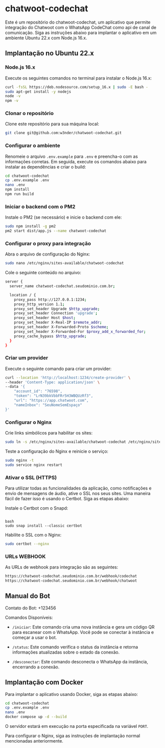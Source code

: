 # chatwoot-codechat

Este é um repositório do chatwoot-codechat, um aplicativo que permite integração do Chatwoot com o WhatsApp CodeChat como api de canal de comunicação. Siga as instruções abaixo para implantar o aplicativo em um ambiente Ubuntu 22.x com Node.js 16.x.

## Implantação no Ubuntu 22.x

### Node.js 16.x

Execute os seguintes comandos no terminal para instalar o Node.js 16.x:

```bash
curl -fsSL https://deb.nodesource.com/setup_16.x | sudo -E bash -
sudo apt-get install -y nodejs
node -v
npm -v
```

### Clonar o repositório

Clone este repositório para sua máquina local:

```bash
git clone git@github.com:w3nder/chatwoot-codechat.git
```

### Configurar o ambiente

Renomeie o arquivo `.env.example` para `.env` e preencha-o com as informações corretas. Em seguida, execute os comandos abaixo para instalar as dependências e criar o build:

```bash
cd chatwoot-codechat
cp .env.example .env
nano .env
npm install
npm run build
```

### Iniciar o backend com o PM2

Instale o PM2 (se necessário) e inicie o backend com ele:

```bash
sudo npm install -g pm2
pm2 start dist/app.js --name chatwoot-codechat
```

### Configurar o proxy para integração

Abra o arquivo de configuração do Nginx:

```bash
sudo nano /etc/nginx/sites-available/chatwoot-codechat
```

Cole o seguinte conteúdo no arquivo:

```bash
server {
  server_name chatwoot-codechat.seudominio.com.br;

  location / {
    proxy_pass http://127.0.0.1:1234;
    proxy_http_version 1.1;
    proxy_set_header Upgrade $http_upgrade;
    proxy_set_header Connection 'upgrade';
    proxy_set_header Host $host;
    proxy_set_header X-Real-IP $remote_addr;
    proxy_set_header X-Forwarded-Proto $scheme;
    proxy_set_header X-Forwarded-For $proxy_add_x_forwarded_for;
    proxy_cache_bypass $http_upgrade;
  }
}
```

### Criar um provider

Execute o seguinte comando para criar um provider:

```bash
curl --location 'http://localhost:1234/create-provider' \
--header 'Content-Type: application/json' \
--data '{
    "account_id": "76598",
    "token": "LrN39bkVbbFRr5H3WBQUzRf3",
    "url": "https://app.chatwoot.com",
    "nameInbox": "SeuNomeSemEspaço"
}'
```

### Configurar o Nginx

Crie links simbólicos para habilitar os sites:

```bash
sudo ln -s /etc/nginx/sites-available/chatwoot-codechat /etc/nginx/sites-enabled
```

Teste a configuração do Nginx e reinicie o serviço:

```bash
sudo nginx -t
sudo service nginx restart
```

### Ativar o SSL (HTTPS)

Para utilizar todas as funcionalidades da aplicação, como notificações e envio de mensagens de áudio, ative o SSL nos seus sites. Uma maneira fácil de fazer isso é usando o Certbot. Siga as etapas abaixo:

Instale o Certbot com o Snapd:

```

bash
sudo snap install --classic certbot
```

Habilite o SSL com o Nginx:

```bash
sudo certbot --nginx
```

### URLs WEBHOOK

As URLs de webhook para integração são as seguintes:

```bash
https://chatwoot-codechat.seudominio.com.br/webhook/codechat
https://chatwoot-codechat.seudominio.com.br/webhook/chatwoot
```

## Manual do Bot

Contato do Bot: +123456

Comandos Disponíveis:

- `/iniciar`: Este comando cria uma nova instância e gera um código QR para escanear com o WhatsApp. Você pode se conectar à instância e começar a usar o bot.

- `/status`: Este comando verifica o status da instância e retorna informações atualizadas sobre o estado da conexão.

- `/desconectar`: Este comando desconecta o WhatsApp da instância, encerrando a conexão.

## Implantação com Docker

Para implantar o aplicativo usando Docker, siga as etapas abaixo:

```bash
cd chatwoot-codechat
cp .env.example .env
nano .env
docker compose up -d --build
```

O servidor estará em execução na porta especificada na variável `PORT`.

Para configurar o Nginx, siga as instruções de implantação normal mencionadas anteriormente.
